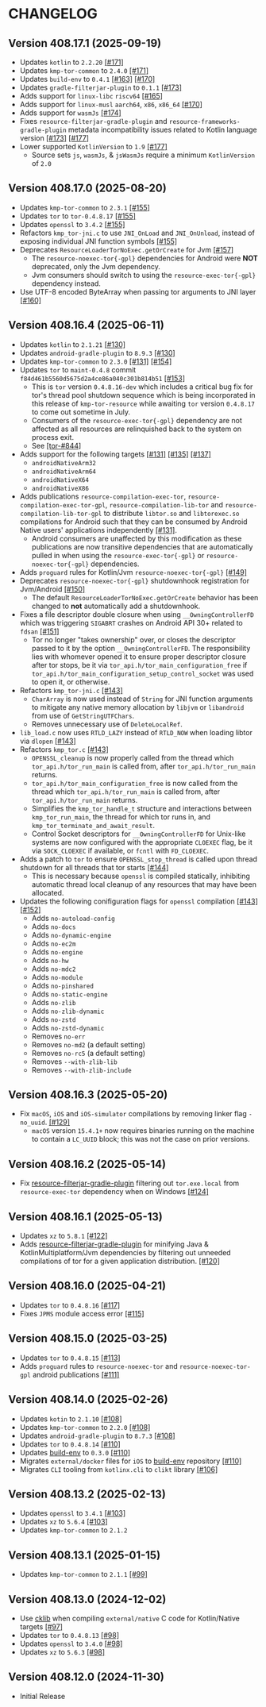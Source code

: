 # CHANGELOG

## Version 408.17.1 (2025-09-19)
 - Updates `kotlin` to `2.2.20` [[#171]][171]
 - Updates `kmp-tor-common` to `2.4.0` [[#171]][171]
 - Updates `build-env` to `0.4.1` [[#163]][163] [[#170]][170]
 - Updates `gradle-filterjar-plugin` to `0.1.1` [[#173]][173]
 - Adds support for `linux-libc` `riscv64` [[#165]][165]
 - Adds support for `linux-musl` `aarch64`, `x86`, `x86_64` [[#170]][170]
 - Adds support for `wasmJs` [[#174]][174]
 - Fixes `resource-filterjar-gradle-plugin` and `resource-frameworks-gradle-plugin` metadata 
   incompatibility issues related to Kotlin language version [[#173]][173] [[#177]][177]
 - Lower supported `KotlinVersion` to `1.9` [[#177]][177]
     - Source sets `js`, `wasmJs`, & `jsWasmJs` require a minimum `KotlinVersion` of `2.0`

## Version 408.17.0 (2025-08-20)
 - Updates `kmp-tor-common` to `2.3.1` [[#155]][155]
 - Updates `tor` to `tor-0.4.8.17` [[#155]][155]
 - Updates `openssl` to `3.4.2` [[#155]][155]
 - Refactors `kmp_tor-jni.c` to use `JNI_OnLoad` and `JNI_OnUnload`, instead
   of exposing individual JNI function symbols [[#155]][155]
 - Deprecates `ResourceLoaderTorNoExec.getOrCreate` for Jvm [[#157]][157]
     - The `resource-noexec-tor{-gpl}` dependencies for Android were **NOT** deprecated, only 
       the Jvm dependency.
     - Jvm consumers should switch to using the `resource-exec-tor{-gpl}` dependency instead.
 - Use UTF-8 encoded ByteArray when passing tor arguments to JNI layer [[#160]][160]

## Version 408.16.4 (2025-06-11)
 - Updates `kotlin` to `2.1.21` [[#130]][130]
 - Updates `android-gradle-plugin` to `8.9.3` [[#130]][130]
 - Updates `kmp-tor-common` to `2.3.0` [[#131]][131] [[#154]][154]
 - Updates `tor` to `maint-0.4.8` commit `f84d461b5560d5675d2a4ce86a040c301b814b51` [[#153]][153]
     - This is `tor` version `0.4.8.16-dev` which includes a critical bug fix for tor's thread pool 
       shutdown sequence which is being incorporated in this release of `kmp-tor-resource` while 
       awaiting `tor` version `0.4.8.17` to come out sometime in July.
     - Consumers of the `resource-exec-tor{-gpl}` dependency are not affected as all resources are 
       relinquished back to the system on process exit.
     - See [[tor-#844]][tor-844]
 - Adds support for the following targets [[#131]][131] [[#135]][135] [[#137]][137]
     - `androidNativeArm32`
     - `androidNativeArm64`
     - `androidNativeX64`
     - `androidNativeX86`
 - Adds publications `resource-compilation-exec-tor`, `resource-compilation-exec-tor-gpl`, 
   `resource-compilation-lib-tor` and `resource-compilation-lib-tor-gpl` to distribute `libtor.so` 
   and `libtorexec.so` compilations for Android such that they can be consumed by Android Native 
   users' applications independently [[#131]][131].
     - Android consumers are unaffected by this modification as these publications are now transitive 
       dependencies that are automatically pulled in when using the `resource-exec-tor{-gpl}` or 
       `resource-noexec-tor{-gpl}` dependencies.
 - Adds `proguard` rules for Kotlin/Jvm `resource-noexec-tor{-gpl}` [[#149]][149]
 - Deprecates `resource-noexec-tor{-gpl}` shutdownhook registration for Jvm/Android [[#150]][150]
     - The default `ResourceLoaderTorNoExec.getOrCreate` behavior has been changed to **not** 
       automatically add a shutdownhook.
 - Fixes a file descriptor double closure when using `__OwningControllerFD` which was triggering 
   `SIGABRT` crashes on Android API 30+ related to `fdsan` [[#151]][151]
     - Tor no longer "takes ownership" over, or closes the descriptor passed to it by the option 
       `__OwningControllerFD`. The responsibility lies with whomever opened it to ensure proper 
       descriptor closure after tor stops, be it via `tor_api.h/tor_main_configuration_free` if 
       `tor_api.h/tor_main_configuration_setup_control_socket` was used to open it, or otherwise.
 - Refactors `kmp_tor-jni.c` [[#143]][143]
     - `CharArray` is now used instead of `String` for JNI function arguments to mitigate any native 
       memory allocation by `libjvm` or `libandroid` from use of `GetStringUTFChars`.
     - Removes unnecessary use of `DeleteLocalRef`.
 - `lib_load.c` now uses `RTLD_LAZY` instead of `RTLD_NOW` when loading libtor via `dlopen` [[#143]][143]
 - Refactors `kmp_tor.c` [[#143]][143]
     - `OPENSSL_cleanup` is now properly called from the thread which `tor_api.h/tor_run_main` is called 
       from, after `tor_api.h/tor_run_main` returns.
     - `tor_api.h/tor_main_configuration_free` is now called from the thread which `tor_api.h/tor_run_main` 
       is called from, after `tor_api.h/tor_run_main` returns.
     - Simplifies the `kmp_tor_handle_t` structure and interactions between `kmp_tor_run_main`, the thread 
       for which tor runs in, and `kmp_tor_terminate_and_await_result`.
     - Control Socket descriptors for `__OwningControllerFD` for Unix-like systems are now configured with 
       the appropriate `CLOEXEC` flag, be it via `SOCK_CLOEXEC` if available, or `fcntl` with `FD_CLOEXEC`.
 - Adds a patch to `tor` to ensure `OPENSSL_stop_thread` is called upon thread shutdown for all threads that 
   tor starts [[#144]][144]
     - This is necessary because `openssl` is compiled statically, inhibiting automatic thread local cleanup 
       of any resources that may have been allocated.
 - Updates the following conifiguration flags for `openssl` compilation [[#143]][143] [[#152]][152]
     - Adds `no-autoload-config`
     - Adds `no-docs`
     - Adds `no-dynamic-engine`
     - Adds `no-ec2m`
     - Adds `no-engine`
     - Adds `no-hw`
     - Adds `no-mdc2`
     - Adds `no-module`
     - Adds `no-pinshared`
     - Adds `no-static-engine`
     - Adds `no-zlib`
     - Adds `no-zlib-dynamic`
     - Adds `no-zstd`
     - Adds `no-zstd-dynamic`
     - Removes `no-err`
     - Removes `no-md2` (a default setting)
     - Removes `no-rc5` (a default setting)
     - Removes `--with-zlib-lib`
     - Removes `--with-zlib-include`

## Version 408.16.3 (2025-05-20)
 - Fix `macOS`, `iOS` and `iOS-simulator` compilations by removing linker flag `-no_uuid`. [[#129]][129]
     - `macOS` version `15.4.1+` now requires binaries running on the machine to contain a `LC_UUID` 
       block; this was not the case on prior versions.

## Version 408.16.2 (2025-05-14)
 - Fix [resource-filterjar-gradle-plugin][url-resource-filterjar-gradle-plugin] filtering out `tor.exe.local` 
   from `resource-exec-tor` dependency when on Windows [[#124]][124]

## Version 408.16.1 (2025-05-13)
 - Updates `xz` to `5.8.1` [[#122]][122]
 - Adds [resource-filterjar-gradle-plugin][url-resource-filterjar-gradle-plugin] for minifying Java & 
   KotlinMultiplatform/Jvm dependencies by filtering out unneeded compilations of tor for a given application 
   distribution. [[#120]][120]

## Version 408.16.0 (2025-04-21)
 - Updates `tor` to `0.4.8.16` [[#117]][117]
 - Fixes `JPMS` module access error [[#115]][115]

## Version 408.15.0 (2025-03-25)
 - Updates `tor` to `0.4.8.15` [[#113]][113]
 - Adds `proguard` rules to `resource-noexec-tor` and `resource-noexec-tor-gpl` android publications [[#111]][111]

## Version 408.14.0 (2025-02-26)
 - Updates `kotin` to `2.1.10` [[#108]][108]
 - Updates `kmp-tor-common` to `2.2.0` [[#108]][108]
 - Updates `android-gradle-plugin` to `8.7.3` [[#108]][108]
 - Updates `tor` to `0.4.8.14` [[#110]][110]
 - Updates [build-env][url-build-env] to `0.3.0` [[#110]][110]
 - Migrates `external/docker` files for `iOS` to [build-env][url-build-env] repository [[#110]][110]
 - Migrates `CLI` tooling from `kotlinx.cli` to `clikt` library [[#106]][106]

## Version 408.13.2 (2025-02-13)
 - Updates `openssl` to `3.4.1` [[#103]][103]
 - Updates `xz` to `5.6.4` [[#103]][103]
 - Updates `kmp-tor-common` to `2.1.2`

## Version 408.13.1 (2025-01-15)
 - Updates `kmp-tor-common` to `2.1.1` [[#99]][99]

## Version 408.13.0 (2024-12-02)
 - Use [cklib][url-cklib] when compiling `external/native` C code for Kotlin/Native targets [[#97]][97]
 - Updates `tor` to `0.4.8.13` [[#98]][98]
 - Updates `openssl` to `3.4.0` [[#98]][98]
 - Updates `xz` to `5.6.3` [[#98]][98]

## Version 408.12.0 (2024-11-30)
 - Initial Release

[97]: https://github.com/05nelsonm/kmp-tor-resource/pull/97
[98]: https://github.com/05nelsonm/kmp-tor-resource/pull/98
[99]: https://github.com/05nelsonm/kmp-tor-resource/pull/99
[103]: https://github.com/05nelsonm/kmp-tor-resource/pull/103
[106]: https://github.com/05nelsonm/kmp-tor-resource/pull/106
[108]: https://github.com/05nelsonm/kmp-tor-resource/pull/106
[110]: https://github.com/05nelsonm/kmp-tor-resource/pull/110
[111]: https://github.com/05nelsonm/kmp-tor-resource/pull/111
[113]: https://github.com/05nelsonm/kmp-tor-resource/pull/113
[115]: https://github.com/05nelsonm/kmp-tor-resource/pull/115
[117]: https://github.com/05nelsonm/kmp-tor-resource/pull/117
[120]: https://github.com/05nelsonm/kmp-tor-resource/pull/120
[122]: https://github.com/05nelsonm/kmp-tor-resource/pull/122
[124]: https://github.com/05nelsonm/kmp-tor-resource/pull/124
[129]: https://github.com/05nelsonm/kmp-tor-resource/pull/129
[130]: https://github.com/05nelsonm/kmp-tor-resource/pull/130
[131]: https://github.com/05nelsonm/kmp-tor-resource/pull/131
[135]: https://github.com/05nelsonm/kmp-tor-resource/pull/135
[137]: https://github.com/05nelsonm/kmp-tor-resource/pull/137
[143]: https://github.com/05nelsonm/kmp-tor-resource/pull/143
[144]: https://github.com/05nelsonm/kmp-tor-resource/pull/144
[149]: https://github.com/05nelsonm/kmp-tor-resource/pull/149
[150]: https://github.com/05nelsonm/kmp-tor-resource/pull/150
[151]: https://github.com/05nelsonm/kmp-tor-resource/pull/151
[152]: https://github.com/05nelsonm/kmp-tor-resource/pull/152
[153]: https://github.com/05nelsonm/kmp-tor-resource/pull/153
[154]: https://github.com/05nelsonm/kmp-tor-resource/pull/154
[155]: https://github.com/05nelsonm/kmp-tor-resource/pull/155
[157]: https://github.com/05nelsonm/kmp-tor-resource/pull/157
[160]: https://github.com/05nelsonm/kmp-tor-resource/pull/160
[163]: https://github.com/05nelsonm/kmp-tor-resource/pull/163
[165]: https://github.com/05nelsonm/kmp-tor-resource/pull/165
[170]: https://github.com/05nelsonm/kmp-tor-resource/pull/170
[171]: https://github.com/05nelsonm/kmp-tor-resource/pull/171
[173]: https://github.com/05nelsonm/kmp-tor-resource/pull/173
[174]: https://github.com/05nelsonm/kmp-tor-resource/pull/174
[177]: https://github.com/05nelsonm/kmp-tor-resource/pull/177

[tor-844]: https://gitlab.torproject.org/tpo/core/tor/-/merge_requests/844
[url-build-env]: https://github.com/05nelsonm/build-env
[url-cklib]: https://github.com/touchlab/cklib
[url-resource-filterjar-gradle-plugin]: https://github.com/05nelsonm/kmp-tor-resource/tree/master/library/resource-filterjar-gradle-plugin
